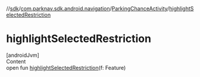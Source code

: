 //[sdk](../../../index.md)/[com.parknav.sdk.android.navigation](../index.md)/[ParkingChanceActivity](index.md)/[highlightSelectedRestriction](highlight-selected-restriction.md)



# highlightSelectedRestriction  
[androidJvm]  
Content  
open fun [highlightSelectedRestriction](highlight-selected-restriction.md)(f: Feature)  



